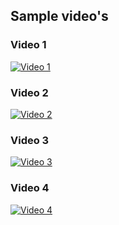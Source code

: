 ## Sample video's

### Video 1
[![Video 1](https://img.youtube.com/vi/qWcNXJyb7_c/0.jpg)](https://youtube.com/shorts/qWcNXJyb7_c?feature=share)

### Video 2
[![Video 2](https://img.youtube.com/vi/tSdcmZxci4s/0.jpg)](https://youtu.be/tSdcmZxci4s)

### Video 3
[![Video 3](https://img.youtube.com/vi/neyo1fJKaqA/0.jpg)](https://youtu.be/neyo1fJKaqA)

### Video 4
[![Video 4](https://img.youtube.com/vi/7dvux_PCt0M/0.jpg)](https://youtu.be/7dvux_PCt0M)
